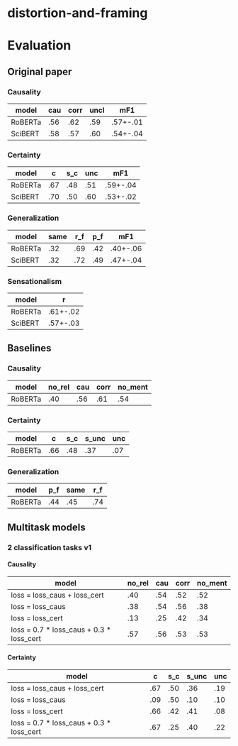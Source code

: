 # distortion-and-framing

# Evaluation

## Original paper

### Causality
| model | cau | corr | uncl | mF1 |
|--|--|--|--|--|
| RoBERTa | .56 | .62 | .59 | .57+-.01 |
| SciBERT | .58 | .57 | .60 | .54+-.04 |

### Certainty

| model | c | s_c | unc | mF1 |
|--|--|--|--|--|
| RoBERTa | .67 | .48 | .51 | .59+-.04 |
| SciBERT | .70 | .50 | .60 | .53+-.02 |

### Generalization

| model | same | r_f | p_f | mF1 |
|--|--|--|--|--|
| RoBERTa | .32 | .69 | .42 | .40+-.06 |
| SciBERT | .32 | .72 | .49 | .47+-.04 |

### Sensationalism

| model | r |
|--|--|
| RoBERTa | .61+-.02 |
| SciBERT | .57+-.03 |

## Baselines

### Causality
| model | no_rel | cau | corr | no_ment |
|--|--|--|--|--|
| RoBERTa | .40 | .56 | .61 | .54 |

### Certainty

| model | c | s_c | s_unc | unc |
|--|--|--|--|--|
| RoBERTa | .66 | .48 | .37 | .07 |

### Generalization

| model | p_f | same | r_f |
|--|--|--|--|
| RoBERTa | .44 | .45 | .74 |

## Multitask models

### 2 classification tasks v1

#### Causality
| model | no_rel | cau | corr | no_ment |
|--|--|--|--|--|
| loss = loss_caus + loss_cert | .40 | .54 | .52 | .52 |
| loss = loss_caus | .38 | .54 | .56 | .38 |
| loss = loss_cert | .13 | .25 | .42 | .34 |
| loss = 0.7 * loss_caus + 0.3 * loss_cert | .57 | .56 | .53 | .53 |

#### Certainty
| model | c | s_c | s_unc | unc |
|--|--|--|--|--|
| loss = loss_caus + loss_cert | .67 | .50 | .36 | .19 |
| loss = loss_caus | .09 | .50 | .10 | .10 |
| loss = loss_cert | .66 | .42 | .41 | .08 |
| loss = 0.7 * loss_caus + 0.3 * loss_cert | .67 | .25 | .40 | .22 |
